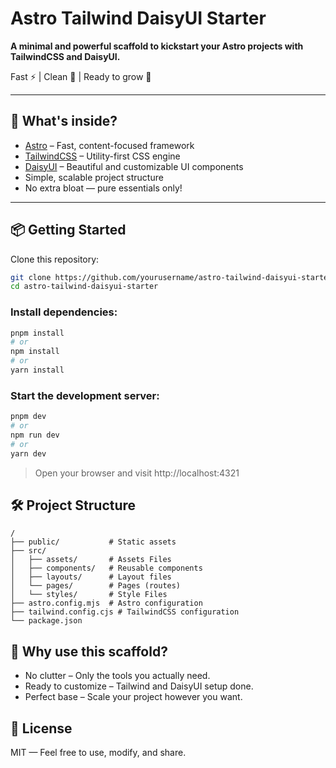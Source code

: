 # Astro Tailwind DaisyUI Starter

**A minimal and powerful scaffold to kickstart your Astro projects with TailwindCSS and DaisyUI.**

Fast ⚡ | Clean 🧹 | Ready to grow 🌱

---

## 🚀 What's inside?

- [Astro](https://astro.build/) – Fast, content-focused framework
- [TailwindCSS](https://tailwindcss.com/) – Utility-first CSS engine
- [DaisyUI](https://daisyui.com/) – Beautiful and customizable UI components
- Simple, scalable project structure
- No extra bloat — pure essentials only!

---

## 📦 Getting Started

Clone this repository:

```bash
git clone https://github.com/yourusername/astro-tailwind-daisyui-starter.git
cd astro-tailwind-daisyui-starter
```

### Install dependencies:

```bash
pnpm install
# or
npm install
# or
yarn install

```

### Start the development server:

```bash
pnpm dev
# or
npm run dev
# or
yarn dev

```

> Open your browser and visit http://localhost:4321

## 🛠️ Project Structure

```
/
├── public/           # Static assets
├── src/
│   ├── assets/       # Assets Files
│   ├── components/   # Reusable components
│   ├── layouts/      # Layout files
│   └── pages/        # Pages (routes)
│   └── styles/       # Style Files
├── astro.config.mjs  # Astro configuration
├── tailwind.config.cjs # TailwindCSS configuration
└── package.json
```

## 🧩 Why use this scaffold?

- No clutter – Only the tools you actually need.
- Ready to customize – Tailwind and DaisyUI setup done.
- Perfect base – Scale your project however you want.


## 📜 License

MIT — Feel free to use, modify, and share.

